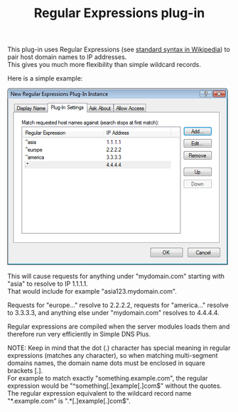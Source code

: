 ﻿---
title: Regular Expressions plug-in
category: 8
frontpage: false
comments: true
refs: 110
created-utc: 2019-01-01
modified-utc: 2020-01-08
---
<p>This plug-in uses Regular Expressions (see <a href="http://en.wikipedia.org/wiki/regular_expression" target="_blank">standard syntax in Wikipedia</a>) to pair host domain names to IP addresses.<br />
This gives you much more flexibility than simple wildcard records.</p>

<p>Here is a simple example:</p>

<p><img src="img/185/1.png"  /></p>

<p>This will cause requests for anything under &quot;mydomain.com&quot; starting with &quot;asia&quot; to resolve to IP 1.1.1.1.<br />
That would include for example &quot;asia123.mydomain.com&quot;.</p>

<p>Requests for &quot;europe...&quot; resolve to 2.2.2.2, requests for &quot;america...&quot; resolve to 3.3.3.3, and anything else under &quot;mydomain.com&quot; resolves to 4.4.4.4.</p>

<p>Regular expressions are compiled when the server modules loads them and therefore run very efficiently in Simple DNS Plus.</p>

<p>NOTE: Keep in mind that the dot (.) character has special meaning in regular expressions (matches any character), so when matching multi-segment domains names, the domain name dots must be enclosed in square brackets [.].<br />
For example to match exactly &quot;something.example.com&quot;, the regular expression would be &quot;^something[.]example[.]com$&quot; without the quotes.<br />
The regular expression equivalent to the wildcard record name &quot;*.example.com&quot; is &quot;.*[.]example[.]com$&quot;.</p>